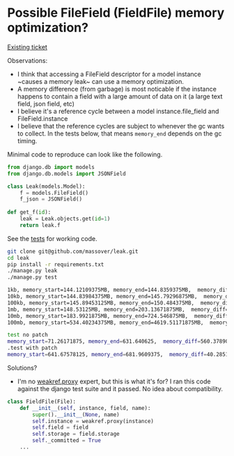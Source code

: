 # Possible FileField (FieldFile) memory optimization?

[Existing ticket](https://code.djangoproject.com/ticket/16022)

Observations:

- I think that accessing a FileField descriptor for a model instance ~causes a memory leak~ can use a memory optimization.
- A memory difference (from garbage) is most noticable if the instance happens to contain a field with a large amount of data on it (a large text field, json field, etc)
- I believe it's a reference cycle between a model instance.file_field and FileField.instance
- I believe that the reference cycles are subject to whenever the gc wants to collect. In the tests below, that means `memory_end` depends on the gc timing.


Minimal code to reproduce can look like the following.

```python
from django.db import models
from django.db.models import JSONField

class Leak(models.Model):
    f = models.FileField()
    f_json = JSONField()
    
def get_f(id):
    leak = Leak.objects.get(id=1)
    return leak.f
```

See the [tests](https://github.com/massover/possible-leak/blob/main/core/tests.py) for working code.

```bash
git clone git@github.com/massover/leak.git
cd leak
pip install -r requirements.txt
./manage.py leak
./manage.py test
```

```bash
1kb, memory_start=144.12109375MB, memory_end=144.8359375MB,  memory_diff=0.71484375MB
10kb, memory_start=144.83984375MB, memory_end=145.79296875MB,  memory_diff=0.953125MB
100kb, memory_start=145.89453125MB, memory_end=150.484375MB,  memory_diff=4.58984375MB
1mb, memory_start=148.53125MB, memory_end=203.13671875MB,  memory_diff=54.60546875MB
10mb, memory_start=183.9921875MB, memory_end=724.546875MB,  memory_diff=540.5546875MB
100mb, memory_start=534.40234375MB, memory_end=4619.51171875MB,  memory_diff=4085.109375MB
```

```bash
test no patch
memory_start=71.26171875, memory_end=631.640625,  memory_diff=560.37890625
.test with patch
memory_start=641.67578125, memory_end=681.9609375,  memory_diff=40.28515625
```

Solutions?

- I'm no [weakref.proxy](https://docs.python.org/3/library/weakref.html#weakref.proxy) expert, but this is what it's for? I ran this code against the django test suite and it passed. No idea about compatibility.

```python
class FieldFile(File):
    def __init__(self, instance, field, name):
        super().__init__(None, name)
        self.instance = weakref.proxy(instance)
        self.field = field
        self.storage = field.storage
        self._committed = True
    ...
```

